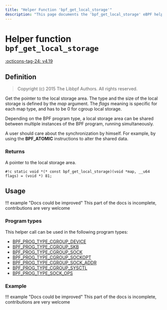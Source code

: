 ```yaml
---
title: "Helper Function 'bpf_get_local_storage'"
description: "This page documents the 'bpf_get_local_storage' eBPF helper function, including its defintion, usage, program types that can use it, and examples."
---
```

# Helper function `bpf_get_local_storage`

<!-- [FEATURE_TAG](bpf_get_local_storage) -->
[:octicons-tag-24: v4.19](https://github.com/torvalds/linux/commit/cd3394317653837e2eb5c5d0904a8996102af9fc)
<!-- [/FEATURE_TAG] -->

## Definition

> Copyright (c) 2015 The Libbpf Authors. All rights reserved.


<!-- [HELPER_FUNC_DEF] -->
Get the pointer to the local storage area. The type and the size of the local storage is defined by the _map_ argument. The _flags_ meaning is specific for each map type, and has to be 0 for cgroup local storage.

Depending on the BPF program type, a local storage area can be shared between multiple instances of the BPF program, running simultaneously.

A user should care about the synchronization by himself. For example, by using the **BPF_ATOMIC** instructions to alter the shared data.

### Returns

A pointer to the local storage area.

`#!c static void *(* const bpf_get_local_storage)(void *map, __u64 flags) = (void *) 81;`
<!-- [/HELPER_FUNC_DEF] -->

## Usage

!!! example "Docs could be improved"
    This part of the docs is incomplete, contributions are very welcome

### Program types

This helper call can be used in the following program types:

<!-- DO NOT EDIT MANUALLY -->
<!-- [HELPER_FUNC_PROG_REF] -->
 * [BPF_PROG_TYPE_CGROUP_DEVICE](../program-type/BPF_PROG_TYPE_CGROUP_DEVICE.md)
 * [BPF_PROG_TYPE_CGROUP_SKB](../program-type/BPF_PROG_TYPE_CGROUP_SKB.md)
 * [BPF_PROG_TYPE_CGROUP_SOCK](../program-type/BPF_PROG_TYPE_CGROUP_SOCK.md)
 * [BPF_PROG_TYPE_CGROUP_SOCKOPT](../program-type/BPF_PROG_TYPE_CGROUP_SOCKOPT.md)
 * [BPF_PROG_TYPE_CGROUP_SOCK_ADDR](../program-type/BPF_PROG_TYPE_CGROUP_SOCK_ADDR.md)
 * [BPF_PROG_TYPE_CGROUP_SYSCTL](../program-type/BPF_PROG_TYPE_CGROUP_SYSCTL.md)
 * [BPF_PROG_TYPE_SOCK_OPS](../program-type/BPF_PROG_TYPE_SOCK_OPS.md)
<!-- [/HELPER_FUNC_PROG_REF] -->

### Example

!!! example "Docs could be improved"
    This part of the docs is incomplete, contributions are very welcome
